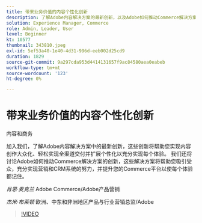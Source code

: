 ```yaml
---
title: 带来业务价值的内容个性化创新
description: 了解Adobe内容解决方案的最新创新，以及Adobe如何推动Commerce解决方案的创新
solution: Experience Manager, Commerce
role: Admin, Leader, User
level: Beginner
kt: 10577
thumbnail: 343810.jpeg
exl-id: 5ef53a40-1e40-4d31-996d-eeb002d25cd9
duration: 1829
source-git-commit: 9a297cda953d4414131657f9ac84580aea0eabeb
workflow-type: tm+mt
source-wordcount: '123'
ht-degree: 0%

---
```


# 带来业务价值的内容个性化创新

内容和商务

加入我们，了解Adobe内容解决方案中的最新创新，这些创新将帮助您实现内容创作大众化、轻松实现全渠道交付并扩展个性化以充分实现每个体验。  我们还将讨论Adobe如何推动Commerce解决方案的创新，这些解决方案将帮助您吸引受众，充分实现营销和CRM系统的努力，并提升您的Commerce平台以使每个体验都记住。

*肖恩·麦克兰* Adobe Commerce/Adobe产品营销

*杰米·布莱顿* 欧洲、中东和非洲地区产品与行业营销总监/Adobe

>[!VIDEO](https://video.tv.adobe.com/v/343810/?quality=12&learn=on)
